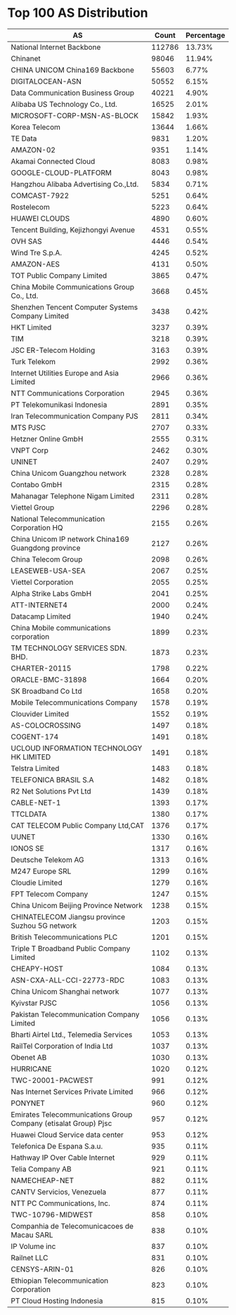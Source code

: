 # Top 100 AS Distribution
| AS | Count | Percentage |
|----|----|----|
| National Internet Backbone | 112786 | 13.73% |
| Chinanet | 98046 | 11.94% |
| CHINA UNICOM China169 Backbone | 55603 | 6.77% |
| DIGITALOCEAN-ASN | 50552 | 6.15% |
| Data Communication Business Group | 40221 | 4.90% |
| Alibaba US Technology Co., Ltd. | 16525 | 2.01% |
| MICROSOFT-CORP-MSN-AS-BLOCK | 15842 | 1.93% |
| Korea Telecom | 13644 | 1.66% |
| TE Data | 9831 | 1.20% |
| AMAZON-02 | 9351 | 1.14% |
| Akamai Connected Cloud | 8083 | 0.98% |
| GOOGLE-CLOUD-PLATFORM | 8043 | 0.98% |
| Hangzhou Alibaba Advertising Co.,Ltd. | 5834 | 0.71% |
| COMCAST-7922 | 5251 | 0.64% |
| Rostelecom | 5223 | 0.64% |
| HUAWEI CLOUDS | 4890 | 0.60% |
| Tencent Building, Kejizhongyi Avenue | 4531 | 0.55% |
| OVH SAS | 4446 | 0.54% |
| Wind Tre S.p.A. | 4245 | 0.52% |
| AMAZON-AES | 4131 | 0.50% |
| TOT Public Company Limited | 3865 | 0.47% |
| China Mobile Communications Group Co., Ltd. | 3668 | 0.45% |
| Shenzhen Tencent Computer Systems Company Limited | 3438 | 0.42% |
| HKT Limited | 3237 | 0.39% |
| TIM | 3218 | 0.39% |
| JSC ER-Telecom Holding | 3163 | 0.39% |
| Turk Telekom | 2992 | 0.36% |
| Internet Utilities Europe and Asia Limited | 2966 | 0.36% |
| NTT Communications Corporation | 2945 | 0.36% |
| PT Telekomunikasi Indonesia | 2891 | 0.35% |
| Iran Telecommunication Company PJS | 2811 | 0.34% |
| MTS PJSC | 2707 | 0.33% |
| Hetzner Online GmbH | 2555 | 0.31% |
| VNPT Corp | 2462 | 0.30% |
| UNINET | 2407 | 0.29% |
| China Unicom Guangzhou network | 2328 | 0.28% |
| Contabo GmbH | 2315 | 0.28% |
| Mahanagar Telephone Nigam Limited | 2311 | 0.28% |
| Viettel Group | 2296 | 0.28% |
| National Telecommunication Corporation HQ | 2155 | 0.26% |
| China Unicom IP network China169 Guangdong province | 2127 | 0.26% |
| China Telecom Group | 2098 | 0.26% |
| LEASEWEB-USA-SEA | 2067 | 0.25% |
| Viettel Corporation | 2055 | 0.25% |
| Alpha Strike Labs GmbH | 2041 | 0.25% |
| ATT-INTERNET4 | 2000 | 0.24% |
| Datacamp Limited | 1940 | 0.24% |
| China Mobile communications corporation | 1899 | 0.23% |
| TM TECHNOLOGY SERVICES SDN. BHD. | 1873 | 0.23% |
| CHARTER-20115 | 1798 | 0.22% |
| ORACLE-BMC-31898 | 1664 | 0.20% |
| SK Broadband Co Ltd | 1658 | 0.20% |
| Mobile Telecommunications Company | 1578 | 0.19% |
| Clouvider Limited | 1552 | 0.19% |
| AS-COLOCROSSING | 1497 | 0.18% |
| COGENT-174 | 1491 | 0.18% |
| UCLOUD INFORMATION TECHNOLOGY HK LIMITED | 1491 | 0.18% |
| Telstra Limited | 1483 | 0.18% |
| TELEFONICA BRASIL S.A | 1482 | 0.18% |
| R2 Net Solutions Pvt Ltd | 1439 | 0.18% |
| CABLE-NET-1 | 1393 | 0.17% |
| TTCLDATA | 1380 | 0.17% |
| CAT TELECOM Public Company Ltd,CAT | 1376 | 0.17% |
| UUNET | 1330 | 0.16% |
| IONOS SE | 1317 | 0.16% |
| Deutsche Telekom AG | 1313 | 0.16% |
| M247 Europe SRL | 1299 | 0.16% |
| Cloudie Limited | 1279 | 0.16% |
| FPT Telecom Company | 1247 | 0.15% |
| China Unicom Beijing Province Network | 1238 | 0.15% |
| CHINATELECOM Jiangsu province Suzhou 5G network | 1203 | 0.15% |
| British Telecommunications PLC | 1201 | 0.15% |
| Triple T Broadband Public Company Limited | 1102 | 0.13% |
| CHEAPY-HOST | 1084 | 0.13% |
| ASN-CXA-ALL-CCI-22773-RDC | 1083 | 0.13% |
| China Unicom Shanghai network | 1077 | 0.13% |
| Kyivstar PJSC | 1056 | 0.13% |
| Pakistan Telecommunication Company Limited | 1056 | 0.13% |
| Bharti Airtel Ltd., Telemedia Services | 1053 | 0.13% |
| RailTel Corporation of India Ltd | 1037 | 0.13% |
| Obenet AB | 1030 | 0.13% |
| HURRICANE | 1020 | 0.12% |
| TWC-20001-PACWEST | 991 | 0.12% |
| Nas Internet Services Private Limited | 966 | 0.12% |
| PONYNET | 960 | 0.12% |
| Emirates Telecommunications Group Company (etisalat Group) Pjsc | 957 | 0.12% |
| Huawei Cloud Service data center | 953 | 0.12% |
| Telefonica De Espana S.a.u. | 935 | 0.11% |
| Hathway IP Over Cable Internet | 929 | 0.11% |
| Telia Company AB | 921 | 0.11% |
| NAMECHEAP-NET | 882 | 0.11% |
| CANTV Servicios, Venezuela | 877 | 0.11% |
| NTT PC Communications, Inc. | 874 | 0.11% |
| TWC-10796-MIDWEST | 858 | 0.10% |
| Companhia de Telecomunicacoes de Macau SARL | 838 | 0.10% |
| IP Volume inc | 837 | 0.10% |
| Railnet LLC | 831 | 0.10% |
| CENSYS-ARIN-01 | 826 | 0.10% |
| Ethiopian Telecommunication Corporation | 823 | 0.10% |
| PT Cloud Hosting Indonesia | 815 | 0.10% |
